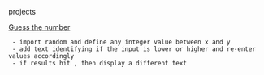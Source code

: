 projects

 [Guess the number](https://github.com/chandanravic/Python-projects/blob/main/number_guess.py)
     
     - import random and define any integer value between x and y
     - add text identifying if the input is lower or higher and re-enter values accordingly 
     - if results hit , then display a different text
     


